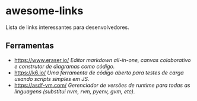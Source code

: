 # awesome-links
Lista de links interessantes para desenvolvedores.

## Ferramentas

- https://www.eraser.io/ _Editor markdown all-in-one, canvas colaborativo e construtor de diagramas como código._ <!-- 2024-01-18 -->
- https://k6.io/ _Uma ferramenta de código aberto para testes de carga usando scripts simples em JS._ <!-- 2024-01-18 -->
- https://asdf-vm.com/ _Gerenciador de versões de runtime para todas as linguagens (substitui nvm, rvm, pyenv, gvm, etc)._ <!-- 2024-01-22 -->
